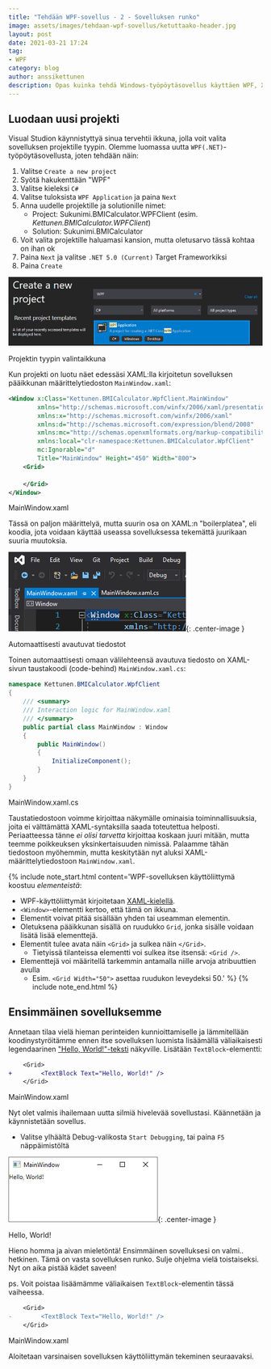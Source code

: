 ```yaml
---
title: "Tehdään WPF-sovellus - 2 - Sovelluksen runko"
image: assets/images/tehdaan-wpf-sovellus/ketuttaako-header.jpg
layout: post
date: 2021-03-21 17:24
tag:
- WPF
category: blog
author: anssikettunen
description: Opas kuinka tehdä Windows-työpöytäsovellus käyttäen WPF, XAML ja C#.
---
```


## Luodaan uusi projekti

Visual Studion käynnistyttyä sinua tervehtii ikkuna, jolla voit valita sovelluksen projektille tyypin. Olemme luomassa uutta `WPF(.NET)`-työpöytäsovellusta, joten tehdään näin:

1. Valitse `Create a new project`
2. Syötä hakukenttään "WPF"
3. Valitse kieleksi `C#`
4. Valitse tuloksista `WPF Application` ja paina `Next`
5. Anna uudelle projektille ja solutionille nimet:
    * Project: Sukunimi.BMICalculator.WPFClient (esim. _Kettunen.BMICalculator.WPFClient_)
    * Solution: Sukunimi.BMICalculator
6. Voit valita projektille haluamasi kansion, mutta oletusarvo tässä kohtaa on ihan ok
7. Paina `Next` ja valitse  `.NET 5.0 (Current)` Target Frameworkiksi
7. Paina `Create`

![Projektin tyypin valintaikkuna][1]
<figcaption class="caption">Projektin tyypin valintaikkuna</figcaption>

Kun projekti on luotu näet edessäsi XAML:lla kirjoitetun sovelluksen pääikkunan määrittelytiedoston `MainWindow.xaml`:

```xml
<Window x:Class="Kettunen.BMICalculator.WpfClient.MainWindow"
        xmlns="http://schemas.microsoft.com/winfx/2006/xaml/presentation"
        xmlns:x="http://schemas.microsoft.com/winfx/2006/xaml"
        xmlns:d="http://schemas.microsoft.com/expression/blend/2008"
        xmlns:mc="http://schemas.openxmlformats.org/markup-compatibility/2006"
        xmlns:local="clr-namespace:Kettunen.BMICalculator.WpfClient"
        mc:Ignorable="d"
        Title="MainWindow" Height="450" Width="800">
    <Grid>
        
    </Grid>
</Window>
```
<figcaption>MainWindow.xaml</figcaption>

Tässä on paljon määrittelyä, mutta suurin osa on XAML:n "boilerplatea", eli koodia, jota voidaan käyttää useassa sovelluksessa tekemättä juurikaan suuria muutoksia.

![Automaattisesti avautuvat tiedostot][2]{: .center-image }
<figcaption class="caption">Automaattisesti avautuvat tiedostot</figcaption>

Toinen automaattisesti omaan välilehteensä avautuva tiedosto on XAML-sivun taustakoodi (code-behind) `MainWindow.xaml.cs`:

```csharp
namespace Kettunen.BMICalculator.WpfClient
{
    /// <summary>
    /// Interaction logic for MainWindow.xaml
    /// </summary>
    public partial class MainWindow : Window
    {
        public MainWindow()
        {
            InitializeComponent();
        }
    }
}
```
<figcaption>MainWindow.xaml.cs</figcaption>

Taustatiedostoon voimme kirjoittaa näkymälle ominaisia toiminnallisuuksia, joita ei välttämättä XAML-syntaksilla saada toteutettua helposti. Periaatteessa tänne _ei olisi tarvetta_ kirjoittaa koskaan juuri mitään, mutta teemme poikkeuksen yksinkertaisuuden nimissä. Palaamme tähän tiedostoon myöhemmin, mutta keskitytään nyt aluksi XAML-määrittelytiedostoon `MainWindow.xaml`.

{% include note_start.html content='WPF-sovelluksen käyttöliittymä koostuu _elementeistä_:
* WPF-käyttöliittymät kirjoitetaan [XAML-kielellä](https://docs.microsoft.com/en-us/dotnet/desktop/wpf/fundamentals/xaml).
* `<Window>`-elementti kertoo, että tämä on ikkuna.
* Elementit voivat pitää sisällään yhden tai useamman elementin.
* Oletuksena pääikkunan sisällä on ruudukko `Grid`, jonka sisälle voidaan lisätä lisää elementtejä.
* Elementit tulee avata näin `<Grid>` ja sulkea näin `</Grid>`.
    * Tietyissä tilanteissa elementti voi sulkea itse itsensä: `<Grid />`.
* Elementtejä voi määritellä tarkemmin antamalla niille arvoja atribuuttien avulla
    * Esim. `<Grid Width="50">` asettaa ruudukon leveydeksi 50.' %}
{% include note_end.html %}

## Ensimmäinen sovelluksemme

Annetaan tilaa vielä hieman perinteiden kunnioittamiselle ja lämmitellään koodinystyröitämme ennen itse sovelluksen luomista lisäämällä väliaikaisesti legendaarinen ["Hello, World!"-teksti](https://en.wikipedia.org/wiki/%22Hello,_World!%22_program) näkyville. Lisätään `TextBlock`-elementti:


```diff
    <Grid>
+        <TextBlock Text="Hello, World!" />
    </Grid>
```
<figcaption>MainWindow.xaml</figcaption>

Nyt olet valmis ihailemaan uutta silmiä hivelevää sovellustasi. Käännetään ja käynnistetään sovellus.

* Valitse ylhäältä Debug-valikosta `Start Debugging`, tai paina `F5` näppäimistöltä 

![Hello, World!][3]{: .center-image }
<figcaption class="caption">Hello, World!</figcaption>

Hieno homma ja aivan mieletöntä! Ensimmäinen sovelluksesi on valmi.. hetkinen. Tämä on vasta sovelluksen runko. Sulje ohjelma vielä toistaiseksi. Nyt on aika pistää kädet saveen!

ps. Voit poistaa lisäämämme väliaikaisen `TextBlock`-elementin tässä vaiheessa.


```diff
    <Grid>
-        <TextBlock Text="Hello, World!" />
    </Grid>
```
<figcaption>MainWindow.xaml</figcaption>

Aloitetaan varsinaisen sovelluksen käyttöliittymän tekeminen seuraavaksi.

[1]: /assets/images/tehdaan-wpf-sovellus/02-01.png
[2]: /assets/images/tehdaan-wpf-sovellus/02-02.png
[3]: /assets/images/tehdaan-wpf-sovellus/02-03.png